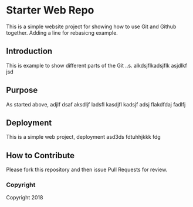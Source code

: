 # Starter Web Repo

This is a simple website project for showing how to use Git and Github together. Adding a line for rebasicng example.

## Introduction

This is example to show different parts of the Git ..s. alkdsjflkadsjflk asjdlkf jsd

## Purpose

As started above, adjlf dsaf aksdljf ladsfl kasdjfl kadsjf adsj flakdfdaj fadlfj

## Deployment

This is a simple web project, deployment asd3ds fdtuhhjkkk  fdg

## How to Contribute
Please fork this repository and then issue Pull Requests for review.

### Copyright 
Copyright 2018